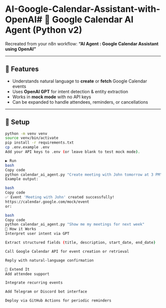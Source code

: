 # AI-Google-Calendar-Assistant-with-OpenAI# 📅 Google Calendar AI Agent (Python v2)

Recreated from your n8n workflow:
**“AI Agent : Google Calendar Assistant using OpenAI”**

---

## 🧩 Features
- Understands natural language to **create** or **fetch** Google Calendar events  
- Uses **OpenAI GPT** for intent detection & entity extraction  
- Works in **mock mode** with no API keys  
- Can be expanded to handle attendees, reminders, or cancellations  

---

## 🚀 Setup
```bash
python -m venv venv
source venv/bin/activate
pip install -r requirements.txt
cp .env.example .env
Add your API keys to .env (or leave blank to test mock mode).

▶️ Run
bash
Copy code
python calendar_ai_agent.py "Create meeting with John tomorrow at 3 PM"
Example output:

bash
Copy code
✅ Event 'Meeting with John' created successfully!
https://calendar.google.com/mock/event
or:

bash
Copy code
python calendar_ai_agent.py "Show me my meetings for next week"
🧠 How it Works
Interpret user intent via GPT

Extract structured fields (title, description, start_date, end_date)

Call Google Calendar API for event creation or retrieval

Reply with natural-language confirmation

🧩 Extend It
Add attendee support

Integrate recurring events

Add Telegram or Discord bot interface

Deploy via GitHub Actions for periodic reminders
